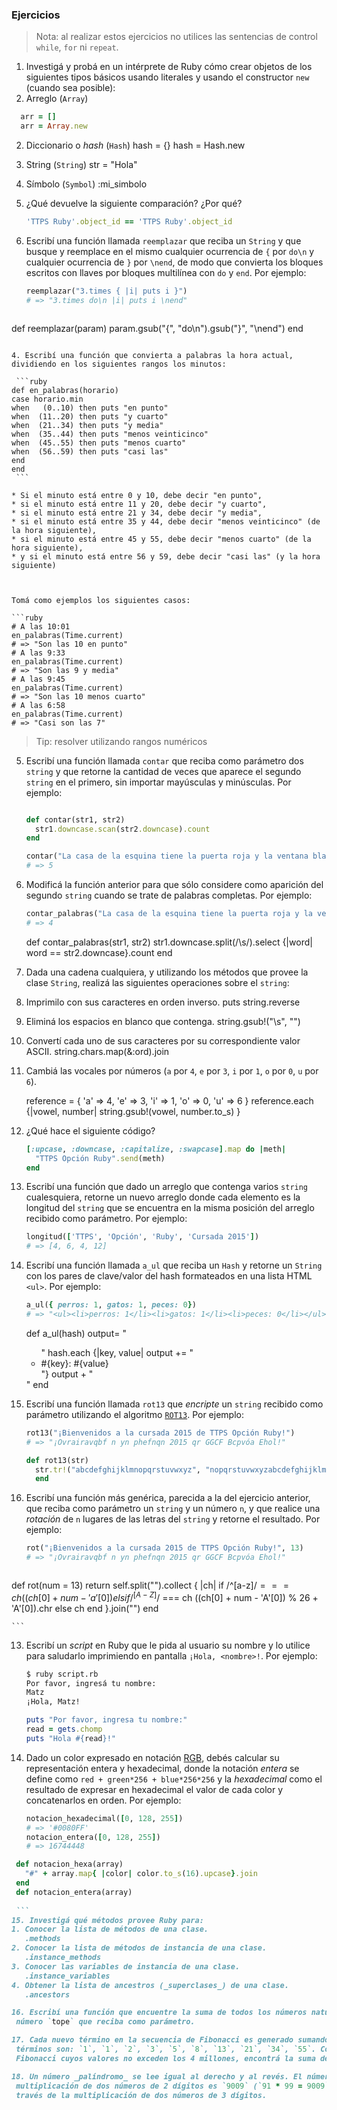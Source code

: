 ### Ejercicios

> Nota: al realizar estos ejercicios no utilices las sentencias de control
> `while`, `for` ni `repeat`.

1. Investigá y probá en un intérprete de Ruby cómo crear objetos de los
   siguientes tipos básicos usando literales y usando el constructor `new`
   (cuando sea posible):
  1. Arreglo (`Array`)
  ```ruby
    arr = [] 
    arr = Array.new
   ```
  2. Diccionario o _hash_ (`Hash`)
    hash = {}
    hash = Hash.new
  3. String (`String`)
    str = "Hola"
  4. Símbolo (`Symbol`)
    :mi_simbolo

2. ¿Qué devuelve la siguiente comparación? ¿Por qué?

   ```ruby
   'TTPS Ruby'.object_id == 'TTPS Ruby'.object_id
   
   ```

3. Escribí una función llamada `reemplazar` que reciba un `String` y que busque y reemplace en el mismo cualquier
   ocurrencia de `{` por `do\n` y cualquier ocurrencia de `}` por `\nend`, de modo que convierta los bloques escritos
   con llaves por bloques multilínea con `do` y `end`. Por ejemplo:

   ```ruby
   reemplazar("3.times { |i| puts i }")
   # => "3.times do\n |i| puts i \nend"
   ```

   ```ruby
  def reemplazar(param)
    param.gsub("{", "do\n").gsub("}", "\nend")
  end
   ```

4. Escribí una función que convierta a palabras la hora actual, dividiendo en los siguientes rangos los minutos:
  
    ```ruby
def en_palabras(horario)
case horario.min
when   (0..10) then puts "en punto"
when  (11..20) then puts "y cuarto"
when  (21..34) then puts "y media"
when  (35..44) then puts "menos veinticinco" 
when  (45..55) then puts "menos cuarto" 
when  (56..59) then puts "casi las" 
end
end
    ```

   * Si el minuto está entre 0 y 10, debe decir "en punto",
   * si el minuto está entre 11 y 20, debe decir "y cuarto",
   * si el minuto está entre 21 y 34, debe decir "y media",
   * si el minuto está entre 35 y 44, debe decir "menos veinticinco" (de la hora siguiente),
   * si el minuto está entre 45 y 55, debe decir "menos cuarto" (de la hora siguiente),
   * y si el minuto está entre 56 y 59, debe decir "casi las" (y la hora siguiente)



   Tomá como ejemplos los siguientes casos:

   ```ruby
   # A las 10:01
   en_palabras(Time.current)
   # => "Son las 10 en punto"
   # A las 9:33
   en_palabras(Time.current)
   # => "Son las 9 y media"
   # A las 9:45
   en_palabras(Time.current)
   # => "Son las 10 menos cuarto"
   # A las 6:58
   en_palabras(Time.current)
   # => "Casi son las 7"
   ```

   > Tip: resolver utilizando rangos numéricos

5. Escribí una función llamada `contar` que reciba como parámetro dos `string` y que retorne la cantidad de veces que
   aparece el segundo `string` en el primero, sin importar mayúsculas y minúsculas. Por ejemplo:

   ```ruby

   def contar(str1, str2)
     str1.downcase.scan(str2.downcase).count
   end

   contar("La casa de la esquina tiene la puerta roja y la ventana blanca.", "la")
   # => 5
   ```

6. Modificá la función anterior para que sólo considere como aparición del segundo `string` cuando se trate de palabras
   completas. Por ejemplo:

   ```ruby
   contar_palabras("La casa de la esquina tiene la puerta roja y la ventana blanca.", "la")
   # => 4
   ```

   def contar_palabras(str1, str2)
     str1.downcase.split(/\s/).select {|word| word == str2.downcase}.count
   end


7. Dada una cadena cualquiera, y utilizando los métodos que provee la clase `String`, realizá las siguientes
   operaciones sobre el `string`:
  1. Imprimilo con sus caracteres en orden inverso.
      puts string.reverse
  2. Eliminá los espacios en blanco que contenga.
      string.gsub!("\s", "")
  3. Convertí cada uno de sus caracteres por su correspondiente valor ASCII.
      string.chars.map(&:ord).join
  4. Cambiá las vocales por números (`a` por `4`, `e` por `3`, `i` por `1`, `o` por `0`, `u` por `6`).
      
      reference = { 'a' => 4, 'e' => 3, 'i' => 1, 'o' => 0, 'u' => 6 }
      reference.each {|vowel, number| string.gsub!(vowel, number.to_s) }     

8. ¿Qué hace el siguiente código?

   ```ruby
   [:upcase, :downcase, :capitalize, :swapcase].map do |meth|
     "TTPS Opción Ruby".send(meth)
   end
   ```
    
9. Escribí una función que dado un arreglo que contenga varios `string` cualesquiera, retorne un nuevo arreglo donde
   cada elemento es la longitud del `string` que se encuentra en la misma posición del arreglo recibido como parámetro.
   Por ejemplo:

    ```ruby
    longitud(['TTPS', 'Opción', 'Ruby', 'Cursada 2015'])
    # => [4, 6, 4, 12]
    ```

10. Escribí una función llamada `a_ul` que reciba un `Hash` y retorne un `String` con los pares de clave/valor del hash
    formateados en una lista HTML `<ul>`. Por ejemplo:

    ```ruby
    a_ul({ perros: 1, gatos: 1, peces: 0})
    # => "<ul><li>perros: 1</li><li>gatos: 1</li><li>peces: 0</li></ul>"
    ```
    def a_ul(hash)
      output= "<ul>"
      hash.each {|key, value| output += "<li>#{key}: #{value}</li>"}
      output + "</ul>"
    end

11. Escribí una función llamada `rot13` que _encripte_ un `string` recibido como parámetro utilizando el algoritmo
    [`ROT13`](https://es.wikipedia.org/wiki/ROT13). Por ejemplo:

    ```ruby
    rot13("¡Bienvenidos a la cursada 2015 de TTPS Opción Ruby!")
    # => "¡Ovrairavqbf n yn phefnqn 2015 qr GGCF Bcpvóa Ehol!"
    ```
    ```ruby
    def rot13(str)
      str.tr!("abcdefghijklmnopqrstuvwxyz", "nopqrstuvwxyzabcdefghijklm")
      end
    ```

12. Escribí una función más genérica, parecida a la del ejercicio anterior, que reciba como parámetro un `string` y un
    número `n`, y que realice una _rotación_ de `n` lugares de las letras del `string` y retorne el resultado. Por
    ejemplo:

    ```ruby
    rot("¡Bienvenidos a la cursada 2015 de TTPS Opción Ruby!", 13)
    # => "¡Ovrairavqbf n yn phefnqn 2015 qr GGCF Bcpvóa Ehol!"
    ```

    ```ruby
   def rot(num = 13)
       return self.split("").collect { |ch|
          if /^[a-z]$/ === ch
              ((ch[0] + num - 'a'[0]) % 26 + 'a'[0]).chr
          elsif /^[A-Z]$/ === ch
              ((ch[0] + num - 'A'[0]) % 26 + 'A'[0]).chr
          else
              ch
          end
                                         }.join("")
       end  
   
      
    ```
13. Escribí un _script_ en Ruby que le pida al usuario su nombre y lo utilice para saludarlo imprimiendo en pantalla
    `¡Hola, <nombre>!`. Por ejemplo:

    ```bash
    $ ruby script.rb
    Por favor, ingresá tu nombre:
    Matz
    ¡Hola, Matz!
    ```

    ```ruby
    puts "Por favor, ingresa tu nombre:"
    read = gets.chomp
    puts "Hola #{read}!"
    ```
14. Dado un color expresado en notación [RGB](https://es.wikipedia.org/wiki/RGB), debés calcular su representación
    entera y hexadecimal, donde la notación _entera_ se define como `red + green*256 + blue*256*256` y la _hexadecimal_
    como el resultado de expresar en hexadecimal el valor de cada color y concatenarlos en orden. Por ejemplo:

    ```ruby
    notacion_hexadecimal([0, 128, 255])
    # => '#0080FF'
    notacion_entera([0, 128, 255])
    # => 16744448
    ```
    
   ```ruby
    def notacion_hexa(array)
      "#" + array.map{ |color| color.to_s(16).upcase}.join
    end
    def notacion_entera(array)
      
    ```
15. Investigá qué métodos provee Ruby para:
  1. Conocer la lista de métodos de una clase.
      .methods
  2. Conocer la lista de métodos de instancia de una clase.
      .instance_methods
  3. Conocer las variables de instancia de una clase.
      .instance_variables
  4. Obtener la lista de ancestros (_superclases_) de una clase.
      .ancestors

16. Escribí una función que encuentre la suma de todos los números naturales múltiplos de `3` ó `5` menores que un
    número `tope` que reciba como parámetro.

17. Cada nuevo término en la secuencia de Fibonacci es generado sumando los 2 términos anteriores. Los primeros 10
    términos son: `1`, `1`, `2`, `3`, `5`, `8`, `13`, `21`, `34`, `55`. Considerando los términos en la secuencia de
    Fibonacci cuyos valores no exceden los 4 millones, encontrá la suma de los términos pares.

18. Un número _palíndromo_ se lee igual al derecho y al revés. El número palíndromo más grande obtenido de la
    multiplicación de dos números de 2 dígitos es `9009` (`91 * 99 = 9009`). Encontrá el palíndromo más grande obtenido a
    través de la multiplicación de dos números de 3 dígitos.

